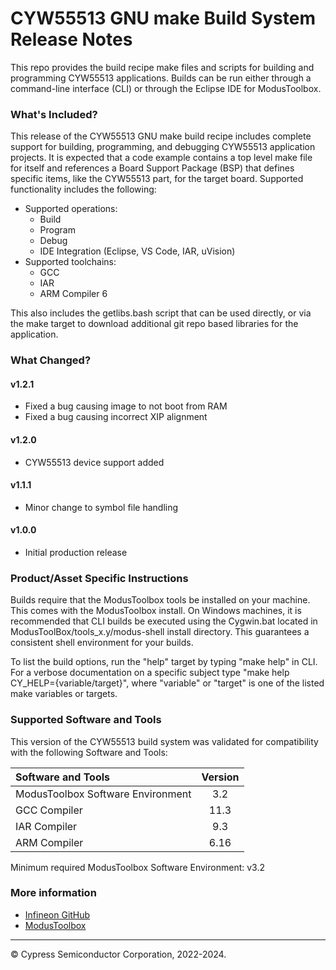 # CYW55513 GNU make Build System Release Notes
This repo provides the build recipe make files and scripts for building and programming CYW55513 applications. Builds can be run either through a command-line interface (CLI) or through the Eclipse IDE for ModusToolbox.

### What's Included?
This release of the CYW55513 GNU make build recipe includes complete support for building, programming, and debugging CYW55513 application projects. It is expected that a code example contains a top level make file for itself and references a Board Support Package (BSP) that defines specific items, like the CYW55513 part, for the target board. Supported functionality includes the following:

* Supported operations:
    * Build
    * Program
    * Debug
    * IDE Integration (Eclipse, VS Code, IAR, uVision)
* Supported toolchains:
    * GCC
    * IAR
    * ARM Compiler 6

This also includes the getlibs.bash script that can be used directly, or via the make target to download additional git repo based libraries for the application.

### What Changed?

#### v1.2.1
* Fixed a bug causing image to not boot from RAM
* Fixed a bug causing incorrect XIP alignment

#### v1.2.0
* CYW55513 device support added

#### v1.1.1
* Minor change to symbol file handling

#### v1.0.0
* Initial production release

### Product/Asset Specific Instructions
Builds require that the ModusToolbox tools be installed on your machine. This comes with the ModusToolbox install. On Windows machines, it is recommended that CLI builds be executed using the Cygwin.bat located in ModusToolBox/tools\_x.y/modus-shell install directory. This guarantees a consistent shell environment for your builds.

To list the build options, run the "help" target by typing "make help" in CLI. For a verbose documentation on a specific subject type "make help CY\_HELP={variable/target}", where "variable" or "target" is one of the listed make variables or targets.

### Supported Software and Tools
This version of the CYW55513 build system was validated for compatibility with the following Software and Tools:

| Software and Tools                        | Version |
| :---                                      | :----:  |
| ModusToolbox Software Environment         | 3.2     |
| GCC Compiler                              | 11.3    |
| IAR Compiler                              | 9.3     |
| ARM Compiler                              | 6.16    |

Minimum required ModusToolbox Software Environment: v3.2

### More information
* [Infineon GitHub](https://github.com/Infineon)
* [ModusToolbox](https://www.infineon.com/cms/en/design-support/tools/sdk/modustoolbox-software)

---
© Cypress Semiconductor Corporation, 2022-2024.

